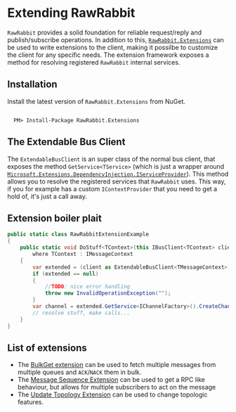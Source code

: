 # Extending RawRabbit
`RawRabbit` provides a solid foundation for reliable request/reply and publish/subscribe operations. In addition to this, [`RawRabbit.Extensions`](https://www.nuget.org/packages/RawRabbit.Extensions/) can be used to write extensions to the client, making it possilbe to customize the client for any specific needs. The extension framework exposes a method for resolving registered `RawRabbit` internal services.

## Installation
Install the latest version of `RawRabbit.Extensions` from NuGet.

```nuget

  PM> Install-Package RawRabbit.Extensions

```

## The Extendable Bus Client

The `ExtendableBusClient` is an super class of the normal bus client, that exposes the method `GetService<TService>` (which is just a wrapper around [`Microsoft.Extensions.DependencyInjection.IServiceProvider`](https://www.nuget.org/packages/Microsoft.Extensions.DependencyInjection.Abstractions/)). This method allows you to resolve the registered services that `RawRabbit` uses. This way, if you for example has a custom `IContextProvider` that you need to get a hold of, it's just a call away.

## Extension boiler plait

```csharp
public static class RawRabbitExtensionExample
{
	public static void DoStuff<TContext>(this IBusClient<TContext> client)
		where TContext : IMessageContext
	{
		var extended = (client as ExtendableBusClient<TMessageContext>);
		if (extended == null)
		{
			//TODO: nice error handling
			throw new InvalidOperationException("");
		}
		var channel = extended.GetService<IChannelFactory>().CreateChannel();
		// resolve stuff, make calls...
	}
}
```

## List of extensions
* The [BulkGet extension](Bulk-fetching-message.html) can be used to fetch multiple messages from multiple queues and `ACK`/`NACK` them in bulk.
* The [Message Sequence Extension](message-sequence.html) can be used to get a RPC like behaviour, but allows for multiple subscribers to act on the message
* The [Update Topology Extension](update-topology.html) can be used to change topologic features.
